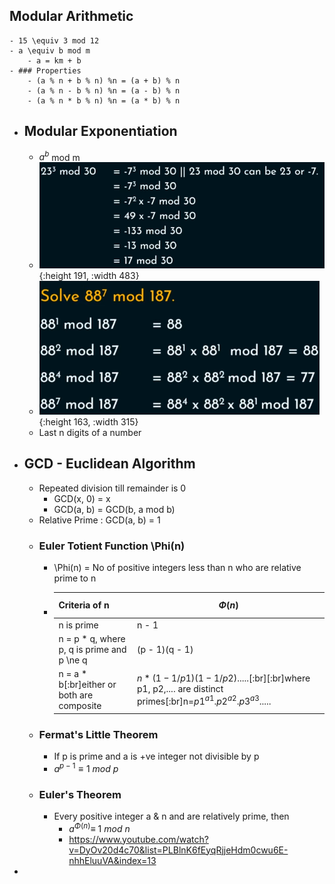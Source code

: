 ## Modular Arithmetic
	- 15 \equiv 3 mod 12
	- a \equiv b mod m
		- a = km + b
	- ### Properties
		- (a % n + b % n) %n = (a + b) % n
		- (a % n - b % n) %n = (a - b) % n
		- (a % n * b % n) %n = (a * b) % n
- ## Modular Exponentiation
	- $a^b$ mod m
	- ![image.png](../assets/image_1714039966539_0.png){:height 191, :width 483}
	- ![image.png](../assets/image_1714041024750_0.png){:height 163, :width 315}
	- Last n digits of a number
- ## GCD - Euclidean Algorithm
	- Repeated division till remainder is 0
		- GCD(x, 0) = x
		- GCD(a, b) = GCD(b, a mod b)
	- Relative Prime : GCD(a, b) = 1
	- ### Euler Totient Function \Phi(n)
		- \Phi(n) = No of positive integers less than n who are relative prime to n
		- |Criteria of n|$$\Phi(n)$$|
		  |--|--|
		  |n is prime|n - 1|
		  |n = p * q, where p, q is prime and p \ne q|(p - 1)(q - 1)|
		  |n = a * b[:br]either or both are composite|$n * (1 - 1/p1) (1 - 1/p2) .....$[:br][:br]where p1, p2,.... are distinct primes[:br]n=${p1}^{a1}.{p2}^{a2}.{p3}^{a3}.....$|
	- ### Fermat's Little Theorem
		- If p is prime and a is +ve integer not divisible by p
		- $a^{p-1}\equiv 1\ mod\ p$
	- ### Euler's Theorem
		- Every positive integer a & n and are relatively prime, then
			- $a^{\Phi(n)} \equiv\ 1\ mod\ n$
			- https://www.youtube.com/watch?v=DyOv20d4c70&list=PLBlnK6fEyqRjjeHdm0cwu6E-nhhEluuVA&index=13
-